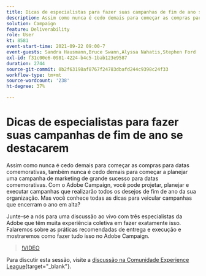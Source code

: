 ```yaml
---
title: Dicas de especialistas para fazer suas campanhas de fim de ano se destacarem
description: Assim como nunca é cedo demais para começar as compras para datas comemorativas, também nunca é cedo demais para começar a planejar uma campanha de marketing de grande sucesso para datas comemorativas. Com o Adobe Campaign, você pode projetar, planejar e executar campanhas que realizarão todos os desejos de fim de ano da sua organização. Mas você conhece todas as dicas para veicular campanhas que encerram o ano em alta? Junte-se a nós para uma discussão ao vivo com três especialistas da Adobe que têm muita experiência coletiva em fazer exatamente isso. Falaremos sobre as práticas recomendadas de entrega e execução e mostraremos como fazer tudo isso no Adobe Campaign.
solution: Campaign
feature: Deliverability
role: User
kt: 8581
event-start-time: 2021-09-22 09:00-7
event-guests: Sandra Hausmann,Bruce Swann,Alyssa Nahatis,Stephen Ford
exl-id: f31c00e6-0981-4224-b4c5-1bab123e9587
duration: 2744
source-git-commit: 0b2f63198af8767f24783dbafd244c9398c24f33
workflow-type: tm+mt
source-wordcount: '238'
ht-degree: 37%

---
```


# Dicas de especialistas para fazer suas campanhas de fim de ano se destacarem

Assim como nunca é cedo demais para começar as compras para datas comemorativas, também nunca é cedo demais para começar a planejar uma campanha de marketing de grande sucesso para datas comemorativas. Com o Adobe Campaign, você pode projetar, planejar e executar campanhas que realizarão todos os desejos de fim de ano da sua organização. Mas você conhece todas as dicas para veicular campanhas que encerram o ano em alta?

Junte-se a nós para uma discussão ao vivo com três especialistas da Adobe que têm muita experiência coletiva em fazer exatamente isso. Falaremos sobre as práticas recomendadas de entrega e execução e mostraremos como fazer tudo isso no Adobe Campaign.

>[!VIDEO](https://video.tv.adobe.com/v/337219/?quality=12&learn=on)

Para discutir esta sessão, visite a [discussão na Comunidade Experience League](https://experienceleaguecommunities.adobe.com/t5/adobe-campaign-classic/questions-and-discussion-for-experience-league-live-ep-3-expert/td-p/425205){target="_blank"}.

